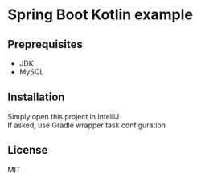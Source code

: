 # Spring Boot Kotlin example

## Preprequisites
* JDK
* MySQL

## Installation
Simply open this project in IntelliJ <br />
If asked, use Gradle wrapper task configuration

## License
MIT
